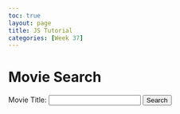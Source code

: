 ```yaml
---
toc: true
layout: page
title: JS Tutorial
categories: [Week 37]
---
```


<html>
<head>
  <title>Movie Search App</title>
</head>
<body>
  <h1>Movie Search</h1>

  <form id="movieForm">
    <label for="movieInput">Movie Title:</label>
    <input type="text" id="movieInput" required>
    <button type="submit">Search</button>
  </form>

  <div id="movieContainer"></div>

  <script>
    function fetchMovieData(movieTitle) {
      var apiUrl = "https://api.themoviedb.org/3/search/movie?api_key=5f87798890b72c6ac53b262ba43ed8c6&query=" + movieTitle;

      var request = new XMLHttpRequest(); // XMLHttpRequest is used to request data from a server
      request.open("GET", apiUrl, true); // type of request, the url, true is asynchronous (does not have to wait for server response) and false is synchronous
      request.onload = function() { // anonymous function
        if (request.status >= 200 && request.status < 400) { // if request is successful
          var data = JSON.parse(request.responseText);
          displayMovieData(data);
        } else {
          document.getElementById("movieContainer").textContent = "Error fetching movie data.";
        }
      };
      request.onerror = function() { // anonymous function - will not be referenced anywhere else
        document.getElementById("movieContainer").textContent = "Error fetching movie data.";
      };
      request.send();
    }

    function displayMovieData(data) {
      if (data.results && data.results.length > 0) {
        var movie = data.results[0]; // extract relevant info
        var movieInfo = "<h2>" + movie.title + " (" + movie.release_date.substring(0, 4) + ")</h2>";
        movieInfo += "<img src='https://image.tmdb.org/t/p/w500" + movie.poster_path + "' alt='Movie Poster'><br>"; // image of the movie poster
        movieInfo += "<p><strong>Overview:</strong> " + movie.overview + "</p>"; // summary of the plot
        movieInfo += "<p><strong>Popularity:</strong> " + movie.popularity + "</p>"; // the popularity is determined by the API provider - TMDB
        movieInfo += "<p><strong>Vote Average:</strong> " + movie.vote_average + "</p>"; // Average rating out of 10 - higher is better
        movieInfo += "<p><strong>Original Language:</strong> " + movie.original_language + "</p>"; // original language of the movie
        movieInfo += "<p><strong>Release Date:</strong> " + movie.release_date + "</p>"; // original release date
        movieInfo += "<p><strong>Vote Count:</strong> " + movie.vote_count + "</p>"; // how many people voted for the movie - more is better
        movieInfo += "<p><strong>Genre(s):</strong> " + getGenres(movie.genre_ids) + "</p>"; // a helper function and retrieves the genres from movie.genre_ids

        document.getElementById("movieContainer").innerHTML = movieInfo; // printing data onto the page
      } else {
        document.getElementById("movieContainer").textContent = "Movie not found.";
      }
    }

    function getGenres(genreIds) { // takes in an array as input
      var genreNames = {
        28: "Action",
        12: "Adventure",
        16: "Animation",
        35: "Comedy",
        80: "Crime",
        99: "Documentary",
        18: "Drama",
        10751: "Family",
        14: "Fantasy",
        36: "History",
        27: "Horror",
        10402: "Music",
        9648: "Mystery",
        10749: "Romance",
        878: "Science Fiction",
        10770: "TV Movie",
        53: "Thriller",
        10752: "War",
        37: "Western"
      };

      var genres = []; // empty new list for the genres
      genreIds.forEach(function(genreId) { // is like a for loop, and iterates over each element in the array, and for each one it executes the function
        if (genreNames[genreId]) { // if the element in the array is also inside the genres dict
          genres.push(genreNames[genreId]); // adds that element into the new list using push
        }
      });

      return genres.join(", "); // return list of genres
    }

    document.getElementById("movieForm").addEventListener("submit", function(event) { // when the form is submitted, it displays the data
      event.preventDefault();
      var movieTitle = document.getElementById("movieInput").value;
      fetchMovieData(movieTitle);
    });
  </script>
</body>
</html>
